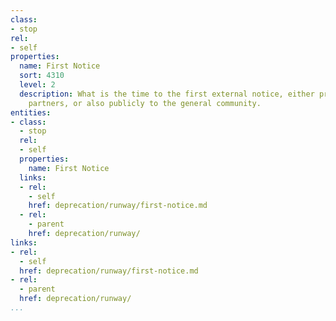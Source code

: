 ```yaml
---
class:
- stop
rel:
- self
properties:
  name: First Notice
  sort: 4310
  level: 2
  description: What is the time to the first external notice, either privately to
    partners, or also publicly to the general community.
entities:
- class:
  - stop
  rel:
  - self
  properties:
    name: First Notice
  links:
  - rel:
    - self
    href: deprecation/runway/first-notice.md
  - rel:
    - parent
    href: deprecation/runway/
links:
- rel:
  - self
  href: deprecation/runway/first-notice.md
- rel:
  - parent
  href: deprecation/runway/
...
```

